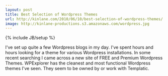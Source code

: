 ```yaml
---
layout: post
title: Best Selection of Wordpress Themes
url: http://kinlane.com/2010/06/10/best-selection-of-wordpress-themes/
image: http://kinlane-productions.s3.amazonaws.com/wordpress.jpg
---
```

{% include JB/setup %}
I've set up quite a few Wordpress blogs in my day. I've spent hours and hours looking for a theme for various Wordpress installations.
In some recent searching I came across a new site of FREE and Premium Wordpress Themes.
WPExplorer has the cleanest and most functional Wordpress themes I've seen.
They seem to be owned by or work with Templatic.